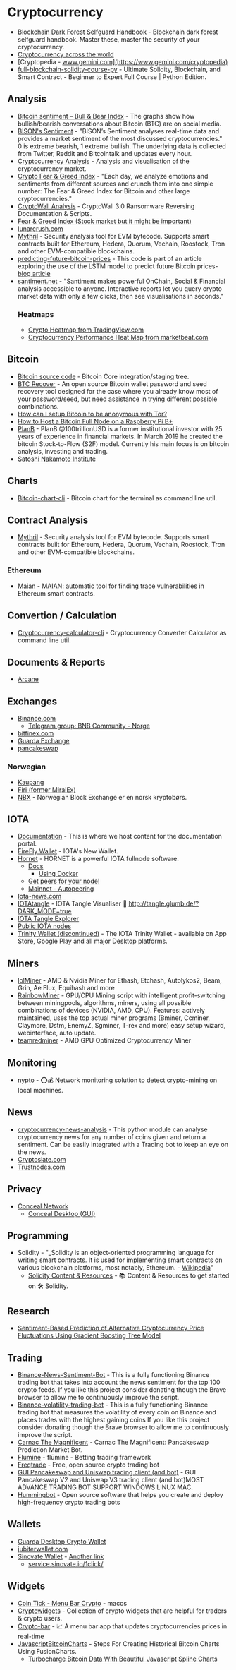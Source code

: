 # Cryptocurrency

- [Blockchain Dark Forest Selfguard Handbook](https://github.com/slowmist/Blockchain-dark-forest-selfguard-handbook#not-your-keys-not-your-coins) - Blockchain dark forest selfguard handbook. Master these, master the security of your cryptocurrency. 
- [Cryptocurrency across the world](https://triple-a.io/crypto-ownership/)
- [Cryptopedia - www.gemini.com](https://www.gemini.com/cryptopedia)
- [full-blockchain-solidity-course-py](https://github.com/smartcontractkit/full-blockchain-solidity-course-py) - Ultimate Solidity, Blockchain, and Smart Contract - Beginner to Expert Full Course | Python Edition.

## Analysis
- [Bitcoin sentiment – Bull & Bear Index](https://www.augmento.ai/bitcoin-sentiment/) - The graphs show how bullish/bearish conversations about Bitcoin (BTC) are on social media.
- [BISON's Sentiment](https://bisonapp.com/en/features/sentiment/) - "BISON’s Sentiment analyses real-time data and provides a market sentiment of the most discussed cryptocurrencies."
0 is extreme bearish, 1 extreme bullish. The underlying data is collected from Twitter, Reddit and Bitcointalk and updates every hour.
- [Cryptocurrency Analysis](https://github.com/prouast/cryptocurrency-analysis) - Analysis and visualisation of the cryptocurrency market.
- [Crypto Fear & Greed Index](https://alternative.me/crypto/fear-and-greed-index/) - "Each day, we analyze emotions and sentiments from different sources and crunch them into one simple number: The Fear & Greed Index for Bitcoin and other large cryptocurrencies."
- [CryptoWall Analysis](https://github.com/ryancor/CryptoWall_Analysis) -  CryptoWall 3.0 Ransomware Reversing Documentation & Scripts.
- [ Fear & Greed Index (Stock market but it might be important)](https://edition.cnn.com/markets/fear-and-greed)
- [lunarcrush.com](https://lunarcrush.com/coins?rpp=50)
- [Mythril](https://github.com/ConsenSys/mythril) - Security analysis tool for EVM bytecode. Supports smart contracts built for Ethereum, Hedera, Quorum, Vechain, Roostock, Tron and other EVM-compatible blockchains. 
- [predicting-future-bitcoin-prices](https://github.com/derkzomer/predicting-future-bitcoin-prices) - This code is part of an article exploring the use of the LSTM model to predict future Bitcoin prices- [blog article](https://towardsdatascience.com/using-machine-learning-to-predict-future-bitcoin-prices-6637e7bfa58f)
- [santiment.net](https://santiment.net/) - "Santiment makes powerful OnChain, Social & Financial analysis accessible to anyone. Interactive reports let you query crypto market data with only a few clicks, then see visualisations in seconds."
  ### Heatmaps
  - [Crypto Heatmap from TradingView.com](https://www.tradingview.com/heatmap/crypto/?color=change&dataset=Crypto&group=no_group&size=market_cap_calc)
  - [Cryptocurrency Performance Heat Map from marketbeat.com](https://www.marketbeat.com/market-data/sector-performance/cryptocurrencies/)

## Bitcoin
- [Bitcoin source code](https://github.com/bitcoin/bitcoin) - Bitcoin Core integration/staging tree.
- [BTC Recover](https://github.com/gurnec/btcrecover) - An open source Bitcoin wallet password and seed recovery tool designed for the case where you already know most of your password/seed, but need assistance in trying different possible combinations.
- [How can I setup Bitcoin to be anonymous with Tor?](https://bitcoin.stackexchange.com/questions/70069/how-can-i-setup-bitcoin-to-be-anonymous-with-tor)
- [How to Host a Bitcoin Full Node on a Raspberry Pi B+](https://gist.github.com/alexanderjsingleton/70fbf4db00a91d54545db7006b54fe27)
- [PlanB](https://planbtc.com/) - PlanB @100trillionUSD is a former institutional investor with 25 years of experience in financial markets. In March 2019 he created the bitcoin Stock-to-Flow (S2F) model. Currently his main focus is on bitcoin analysis, investing and trading. 
- [Satoshi Nakamoto Institute](https://nakamotoinstitute.org/)

## Charts
- [Bitcoin-chart-cli](https://github.com/madnight/bitcoin-chart-cli) - Bitcoin chart for the terminal as command line util.

## Contract Analysis
- [Mythril](https://github.com/ConsenSys/mythril) - Security analysis tool for EVM bytecode. Supports smart contracts built for Ethereum, Hedera, Quorum, Vechain, Roostock, Tron and other EVM-compatible blockchains. 
### Ethereum
- [Maian](https://github.com/ivicanikolicsg/MAIAN) - MAIAN: automatic tool for finding trace vulnerabilities in Ethereum smart contracts.

## Convertion / Calculation
- [Cryptocurrency-calculator-cli](https://github.com/madnight/cryptocurrency-calculator-cli) - Cryptocurrency Converter Calculator as command line util.

## Documents & Reports
- [Arcane](https://arcane.no/research/reports)

## Exchanges
- [Binance.com](https://www.binance.com/en)
  - [Telegram group: BNB Community - Norge](https://t.me/BNBNorge)
- [bitfinex.com](https://www.bitfinex.com/)
- [Guarda Exchange](https://guarda.com/exchange/)
- [pancakeswap](https://exchange.pancakeswap.finance/#/swap)
### Norwegian
- [Kaupang](https://www.kaupangkrypto.no/)
- [Firi (former MiraiEx)](https://www.firi.com/)
- [NBX](https://nbx.com/) - Norwegian Block Exchange er en norsk kryptobørs.

## IOTA
- [Documentation](https://github.com/iotaledger/documentation) - This is where we host content for the documentation portal.
- [FireFly Wallet](https://github.com/iotaledger/firefly) - IOTA's New Wallet.
- [Hornet](https://github.com/gohornet/hornet) - HORNET is a powerful IOTA fullnode software.
  - [Docs](https://hornet.docs.iota.org/getting_started/using_docker.html)
    - [Using Docker](https://wiki.iota.org/hornet/getting_started/using_docker)
  - [Get peers for your node!](https://nodesharing.wisewolf.de/)
  - [Mainnet - Autopeering](https://tanglebay.com/mainnet-autopeering/)
- [Iota-news.com](https://iota-news.com)
- [IOTAtangle](https://github.com/glumb/IOTAtangle) - IOTA Tangle Visualiser 🦔 http://tangle.glumb.de/?DARK_MODE=true
- [IOTA Tangle Explorer](https://explorer.iota.org)
- [Public IOTA nodes](https://comnet.thetangle.org/nodes)
- [Trinity Wallet (discontinued)](https://github.com/iotaledger/trinity-wallet) - The IOTA Trinity Wallet - available on App Store, Google Play and all major Desktop platforms.

## Miners
- [lolMiner](https://github.com/Lolliedieb/lolMiner-releases) - AMD & Nvidia Miner for Ethash, Etchash, Autolykos2, Beam, Grin, Ae Flux, Equihash and more
- [RainbowMiner](https://github.com/RainbowMiner/RainbowMiner) - GPU/CPU Mining script with intelligent profit-switching between miningpools, algorithms, miners, using all possible combinations of devices (NVIDIA, AMD, CPU). Features: actively maintained, uses the top actual miner programs (Bminer, Ccminer, Claymore, Dstm, EnemyZ, Sgminer, T-rex and more) easy setup wizard, webinterface, auto update. 
- [teamredminer](https://github.com/todxx/teamredminer) - AMD GPU Optimized Cryptocurrency Miner 

## Monitoring
- [nypto](https://github.com/pbmartins/nypto) - ⭕️💰 Network monitoring solution to detect crypto-mining on local machines.

## News
- [cryptocurrency-news-analysis](https://github.com/CyberPunkMetalHead/cryptocurrency-news-analysis) - This python module can analyse cryptocurrency news for any number of coins given and return a sentiment. Can be easily integrated with a Trading bot to keep an eye on the news.
- [Cryptoslate.com](https://cryptoslate.com/)
- [Trustnodes.com](https://www.trustnodes.com)

## Privacy
- [Conceal Network](https://conceal.network/)
  - [Conceal Desktop (GUI)](https://github.com/ConcealNetwork/conceal-desktop)

## Programming
- Solidity - "_Solidity is an object-oriented programming language for writing smart contracts. It is used for implementing smart contracts on various blockchain platforms, most notably, Ethereum. - [Wikipedia](https://en.wikipedia.org/wiki/Solidity)"
  - [Solidity Content & Resources]() - 📚 Content & Resources to get started on 🛠 Solidity.

## Research
- [Sentiment-Based Prediction of Alternative Cryptocurrency Price Fluctuations Using Gradient Boosting Tree Model](https://www.frontiersin.org/articles/10.3389/fphy.2019.00098/full)

## Trading
- [Binance-News-Sentiment-Bot](https://github.com/CyberPunkMetalHead/Binance-News-Sentiment-Bot) - This is a fully functioning Binance trading bot that takes into account the news sentiment for the top 100 crypto feeds. If you like this project consider donating though the Brave browser to allow me to continuously improve the script.
- [Binance-volatility-trading-bot](https://github.com/CyberPunkMetalHead/Binance-volatility-trading-bot) - This is a fully functioning Binance trading bot that measures the volatility of every coin on Binance and places trades with the highest gaining coins If you like this project consider donating though the Brave browser to allow me to continuously improve the script.
- [Carnac The Magnificent](https://github.com/rvrsh3ll/Carnac) - Carnac The Magnificent: Pancakeswap Prediction Market Bot.
- [Flumine](https://github.com/betcode-org/flumine) - flūmine - Betting trading framework
- [Freqtrade](https://github.com/freqtrade/freqtrade) - Free, open source crypto trading bot
- [GUI Pancakeswap and Uniswap trading client (and bot)](https://github.com/persianhydra/panUNIswap-bot) - GUI Pancakeswap V2 and Uniswap V3 trading client (and bot)MOST ADVANCE TRADING BOT SUPPORT WINDOWS LINUX MAC.
- [Hummingbot](https://github.com/hummingbot/hummingbot) - Open source software that helps you create and deploy high-frequency crypto trading bots 

## Wallets
- [Guarda Desktop Crypto Wallet](https://guarda.com/desktop/)
- [jubiterwallet.com](https://www.jubiterwallet.com)
- [Sinovate Wallet](https://sinovate.io/sin-wallets/) - [Another link](https://service.sinovate.io/1click/latest/)
  - [service.sinovate.io/1click/](https://service.sinovate.io/1click/)

## Widgets
- [Coin Tick - Menu Bar Crypto](https://apps.apple.com/ru/app/coin-tick-menu-bar-crypto/id1141688067?mt=12) - macos
- [Cryptowidgets](https://github.com/sxiii/cryptowidgets) - Collection of crypto widgets that are helpful for traders & crypto users.
- [Crypto-bar](https://github.com/geraldoramos/crypto-bar) - 📈 A menu bar app that updates cryptocurrencies prices in real-time
- [JavascriptBitcoinCharts](https://github.com/fusionchartsexpress/JavascriptBitcoinCharts) - Steps For Creating Historical Bitcoin Charts Using FusionCharts.
  - [Turbocharge Bitcoin Data With Beautiful Javascript Spline Charts](https://www.fusioncharts.com/blog/turbocharge-bitcoin-data-with-beautiful-javascript-spline-charts/)
